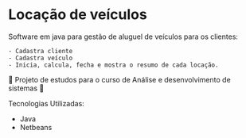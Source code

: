 # Locação de veículos

Software em java para gestão de aluguel de veículos para os clientes:

	- Cadastra cliente
	- Cadastra veículo
	- Inicia, calcula, fecha e mostra o resumo de cada locação.
	

:notebook: Projeto de estudos para o curso de Análise e desenvolvimento de sistemas :notebook:

Tecnologias Utilizadas:

* Java
* Netbeans